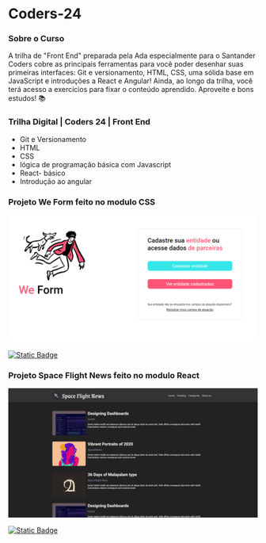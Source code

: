 # Coders-24


### Sobre o Curso

A trilha de "Front End" preparada pela Ada especialmente para o Santander Coders cobre as principais ferramentas para você poder desenhar suas primeiras interfaces: Git e versionamento, HTML, CSS, uma sólida base em JavaScript e introduções a React e Angular! Ainda, ao longo da trilha, você terá acesso a exercícios para fixar o conteúdo aprendido. Aproveite e bons estudos! 📚

### Trilha Digital | Coders 24 | Front End

- Git e Versionamento
- HTML
- CSS
- lógica de programação básica com Javascript
- React- básico
- Introdução ao angular 

### Projeto We Form feito no modulo CSS

![Imagem 1](/ModuloCSS/Projeto/assets/img/tela.png)

[![Static Badge](https://img.shields.io/badge/Acessar_Layout-Figma-2304D361)](https://www.figma.com/design/w11Rpk9e1tqreNMtHAVrDm/We-Form?node-id=0-1&t=MCcQaq0vGwbkqXtT-0)

### Projeto Space Flight News feito no modulo React

![Imagem 1](/ModuloReact/primeiro-projeto/src/assets/img/tela.png)

[![Static Badge](https://img.shields.io/badge/Acessar_Layout-Figma-2304D361)](https://www.figma.com/design/rWyLhkEgt6eHvApPaL0K36/Space-Flight-News-(2022))
